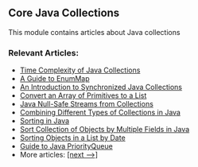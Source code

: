 ## Core Java Collections

This module contains articles about Java collections

### Relevant Articles:
- [Time Complexity of Java Collections](https://www.baeldung.com/java-collections-complexity)
- [A Guide to EnumMap](https://www.baeldung.com/java-enum-map)
- [An Introduction to Synchronized Java Collections](https://www.baeldung.com/java-synchronized-collections)
- [Convert an Array of Primitives to a List](https://www.baeldung.com/java-primitive-array-to-list)
- [Java Null-Safe Streams from Collections](https://www.baeldung.com/java-null-safe-streams-from-collections)
- [Combining Different Types of Collections in Java](https://www.baeldung.com/java-combine-collections)
- [Sorting in Java](https://www.baeldung.com/java-sorting)
- [Sort Collection of Objects by Multiple Fields in Java](https://www.baeldung.com/java-sort-collection-multiple-fields)
- [Sorting Objects in a List by Date](https://www.baeldung.com/java-sort-list-by-date)
- [Guide to Java PriorityQueue](https://www.baeldung.com/java-priorityqueue)
- More articles: [[next -->]](/core-java-modules/core-java-collections-2)